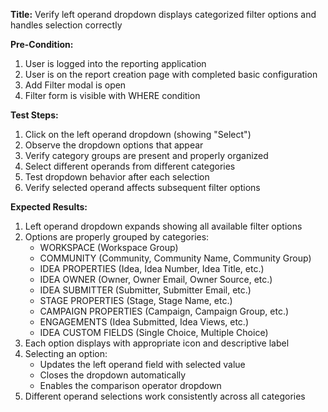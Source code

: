 **Title:** Verify left operand dropdown displays categorized filter options and handles selection correctly

**Pre-Condition:**
1. User is logged into the reporting application
2. User is on the report creation page with completed basic configuration
3. Add Filter modal is open
4. Filter form is visible with WHERE condition

**Test Steps:**
1. Click on the left operand dropdown (showing "Select")
2. Observe the dropdown options that appear
3. Verify category groups are present and properly organized
4. Select different operands from different categories
5. Test dropdown behavior after each selection
6. Verify selected operand affects subsequent filter options

**Expected Results:**
1. Left operand dropdown expands showing all available filter options
2. Options are properly grouped by categories:
   - WORKSPACE (Workspace Group)
   - COMMUNITY (Community, Community Name, Community Group)
   - IDEA PROPERTIES (Idea, Idea Number, Idea Title, etc.)
   - IDEA OWNER (Owner, Owner Email, Owner Source, etc.)
   - IDEA SUBMITTER (Submitter, Submitter Email, etc.)
   - STAGE PROPERTIES (Stage, Stage Name, etc.)
   - CAMPAIGN PROPERTIES (Campaign, Campaign Group, etc.)
   - ENGAGEMENTS (Idea Submitted, Idea Views, etc.)
   - IDEA CUSTOM FIELDS (Single Choice, Multiple Choice)
3. Each option displays with appropriate icon and descriptive label
4. Selecting an option:
   - Updates the left operand field with selected value
   - Closes the dropdown automatically
   - Enables the comparison operator dropdown
5. Different operand selections work consistently across all categories